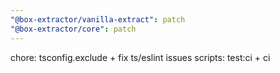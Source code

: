 ```yaml
---
"@box-extractor/vanilla-extract": patch
"@box-extractor/core": patch
---
```


chore: tsconfig.exclude + fix ts/eslint issues
scripts: test:ci + ci
